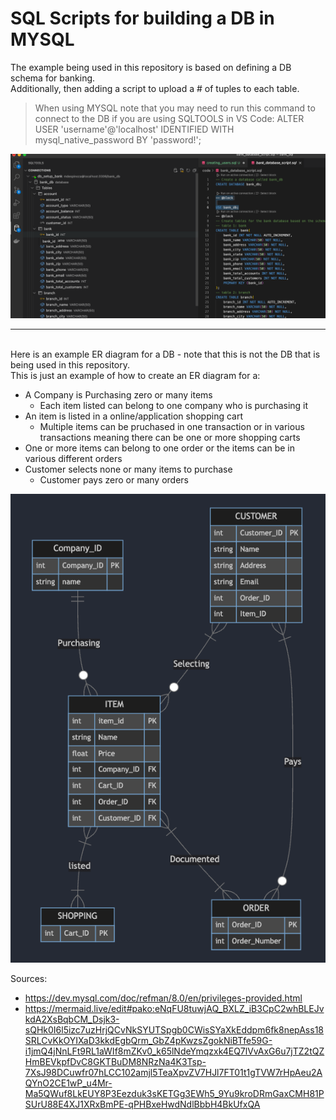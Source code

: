 # SQL Scripts for building a DB in MYSQL

The example being used in this repository is based on defining a DB schema for banking.  <br>Additionally, then adding a script to upload a # of tuples to each table. 



> When using MYSQL note that you may need to run this command to connect to the DB if you are using SQLTOOLS in VS Code: ALTER USER 'username'@'localhost' IDENTIFIED WITH mysql_native_password BY 'password!';

<img src="images/vs_code_photo.png"> 

---------



<br> Here is an example ER diagram for a DB - note that this is not the DB that is being used in this repository.  <br> This is just an example of how to create an ER diagram for a:

- A Company is Purchasing zero or many items 
    - Each item listed can belong to one company who is purchasing it
- An item is listed in a online/application shopping cart
    - Multiple items can be pruchased in one transaction or in various transactions meaning there can be one or more shopping carts
- One or more items can belong to one order or the items can be in various different orders
- Customer selects none or many items to purchase
    - Customer pays zero or many orders

<img src="images/ER_diagram.png"> 

Sources: 
- https://dev.mysql.com/doc/refman/8.0/en/privileges-provided.html
- https://mermaid.live/edit#pako:eNqFU8tuwjAQ_BXLZ_iB3CpC2whBLEJvkdA2XsBqbCM_Dsjk3-sQHk0I6l5izc7uzHrjQCvNkSYUTSpgb0CWisSYaXkEddpm6fk8nepAss18SRLCvKkOYIXaD3kkdEgbQrm_GbZ4pKwzsZgokNiBTfe59G-i1jmQ4jNnLFt9RL1aWIf8mZKv0_k65lNdeYmqzxk4EQ7lVvAxG6u7jTZ2tQZHmBEVkpfDvC8GKTBuDM8NRzNa4K3Tsp-7XsJ98DCuwfr07hLCC102amjl5TeaXpvZV7HJl7FT01t1gTVW7rHpAeu2AQYnO2CE1wP_u4Mr-Ma5QWuf8LkEUY8P3Eezduk3sKETGg3EWh5_9Yu9kroDRmGaxCMH81PSUrU88E4XJ1XRxBmPE-qPHBxeHwdNdlBbbH4BkUfxQA
